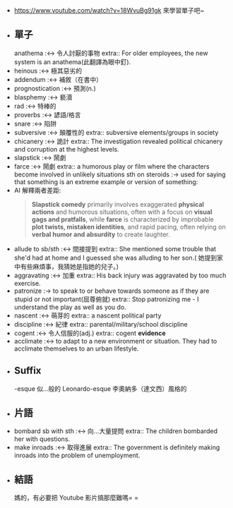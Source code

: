 - https://www.youtube.com/watch?v=18WvuBg91gk
  來學習單子吧~
- ## 單子
  anathema :<-> 令人討厭的事物
  extra:: For older employees, the new system is an anathema(此翻譯為眼中釘).
- heinous :<-> 極其惡劣的
- addendum :<-> 補敘（在書中）
- prognostication :<-> 預測(n.)
- blasphemy :<-> 褻瀆
- rad :<-> 特棒的
- proverbs :<-> 諺語/格言
- snare :<-> 陷阱
- subversive :<-> 顛覆性的
  extra:: subversive elements/groups in society
- chicanery :<-> 詭計
  extra:: The investigation revealed political chicanery and corruption at the highest levels.
- slapstick :<-> 鬧劇
- farce :<-> 鬧劇
  extra:: a humorous play or film where the characters become involved in unlikely situations
  sth on steroids :-> used for saying that something is an extreme example or version of something:
- AI 解釋兩者差距:
  > **Slapstick comedy** primarily involves exaggerated **physical actions** and humorous situations, often with a focus on **visual gags and pratfalls**, while **farce** is characterized by improbable **plot twists, mistaken identities**, and rapid pacing, often relying on **verbal humor and absurdity** to create laughter.
- allude to sb/sth :<-> 間接提到
  extra:: She mentioned some trouble that she'd had at home and I guessed she was alluding to her son.(
  她提到家中有些麻煩事，我猜她是指她的兒子。)
- aggravating :<-> 加重
  extra:: His back injury was aggravated by too much exercise.
- patronize :-> to speak to or behave towards someone as if they are stupid or not important(屈尊俯就)
  extra:: Stop patronizing me - I understand the play as well as you do.
- nascent :<-> 萌芽的
  extra:: a nascent political party
- discipline :<-> 紀律
  extra:: parental/military/school discipline
- cogent :<-> 令人信服的(adj.)
  extra:: cogent **evidence**
- acclimate :<-> to adapt to a new environment or situation.
  They had to acclimate themselves to an urban lifestyle.
- ## Suffix
  -esque 似…般的
  Leonardo-esque
  李奧納多（達文西）風格的
- ## 片語
- bombard sb with sth :<-> 向…大量提問
  extra:: The children bombarded her with questions.
- make inroads :<-> 取得進展
  extra:: The government is definitely making inroads into the problem of unemployment.
- ## 結語
  媽的，有必要把 Youtube 影片搞那麼難嗎= =